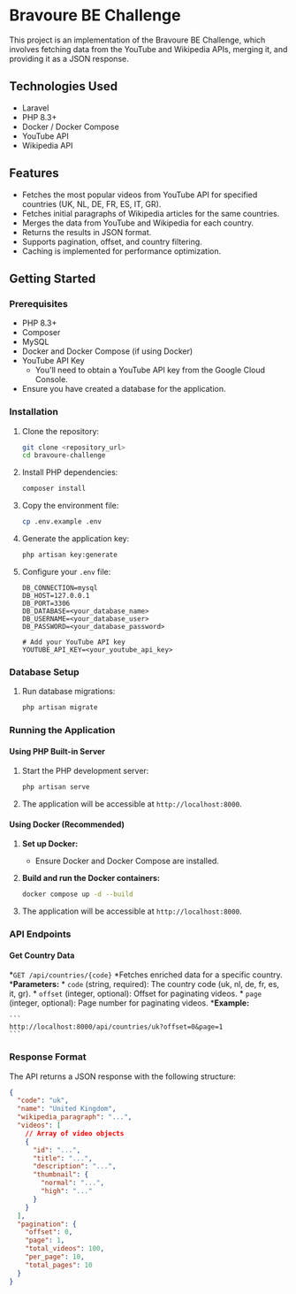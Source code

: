 # Bravoure BE Challenge

This project is an implementation of the Bravoure BE Challenge, which involves fetching data from the YouTube and Wikipedia APIs, merging it, and providing it as a JSON response.

## Technologies Used

* Laravel
* PHP 8.3+
* Docker / Docker Compose
* YouTube API
* Wikipedia API

## Features

* Fetches the most popular videos from YouTube API for specified countries (UK, NL, DE, FR, ES, IT, GR). 
* Fetches initial paragraphs of Wikipedia articles for the same countries.
* Merges the data from YouTube and Wikipedia for each country.
* Returns the results in JSON format.
* Supports pagination, offset, and country filtering.
* Caching is implemented for performance optimization.

## Getting Started

### Prerequisites

* PHP 8.3+
* Composer
* MySQL
* Docker and Docker Compose (if using Docker)
* YouTube API Key
    * You'll need to obtain a YouTube API key from the Google Cloud Console.
* Ensure you have created a database for the application.

### Installation

1. Clone the repository:

    ```bash
    git clone <repository_url>
    cd bravoure-challenge
    ```
2. Install PHP dependencies:

    ```bash
    composer install
    ```
3. Copy the environment file:

    ```bash
    cp .env.example .env
    ```
4. Generate the application key:

    ```bash
    php artisan key:generate
    ```
5. Configure your `.env` file:

    ```
    DB_CONNECTION=mysql
    DB_HOST=127.0.0.1
    DB_PORT=3306
    DB_DATABASE=<your_database_name>
    DB_USERNAME=<your_database_user>
    DB_PASSWORD=<your_database_password>
    
    # Add your YouTube API key
    YOUTUBE_API_KEY=<your_youtube_api_key>
    ```

### Database Setup

1. Run database migrations:

    ```bash
    php artisan migrate
    ```

### Running the Application

#### Using PHP Built-in Server

1. Start the PHP development server:

    ```bash
    php artisan serve
    ```
2. The application will be accessible at `http://localhost:8000`.

#### Using Docker (Recommended)

1. **Set up Docker:**

    * Ensure Docker and Docker Compose are installed.
2. **Build and run the Docker containers:**

    ```bash
    docker compose up -d --build
    ```
3. The application will be accessible at `http://localhost:8000`.

### API Endpoints

#### Get Country Data

*`GET /api/countries/{code}`
*Fetches enriched data for a specific country.
***Parameters:**
    * `code` (string, required): The country code (uk, nl, de, fr, es, it, gr).
    * `offset` (integer, optional): Offset for paginating videos.
    * `page` (integer, optional): Page number for paginating videos.
***Example:**

    ```
    http://localhost:8000/api/countries/uk?offset=0&page=1
    ```

### Response Format

The API returns a JSON response with the following structure:

```json
{
  "code": "uk",
  "name": "United Kingdom",
  "wikipedia_paragraph": "...",
  "videos": [
    // Array of video objects
    {
      "id": "...",
      "title": "...",
      "description": "...",
      "thumbnail": {
        "normal": "...",
        "high": "..."
      }
    }
  ],
  "pagination": {
    "offset": 0,
    "page": 1,
    "total_videos": 100,
    "per_page": 10,
    "total_pages": 10
  }
}
